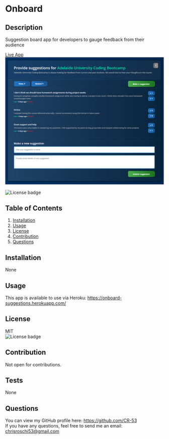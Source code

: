 # Onboard

## Description
Suggestion board app for developers to gauge feedback from their audience  

[Live App](https://onboard-suggestions.herokuapp.com/)
![Example Board](client/src/assets/images/board-screenshot.png)

![License badge](https://img.shields.io/badge/license-MIT-green)


## Table of Contents
1. [Installation](#Installation)
2. [Usage](#Usage)
3. [License](#License)
4. [Contribution](#Contribution)
5. [Questions](#Questions)


## Installation
None


## Usage
This app is available to use via Heroku: https://onboard-suggestions.herokuapp.com/


## License
MIT</br> 
![License badge](https://img.shields.io/badge/license-MIT-green) 


## Contribution
Not open for contributions.


## Tests
None


## Questions
You can view my GitHub profile here: https://github.com/CR-53</br>
If you have any questions, feel free to send me an email: chrisroschi53@gmail.com